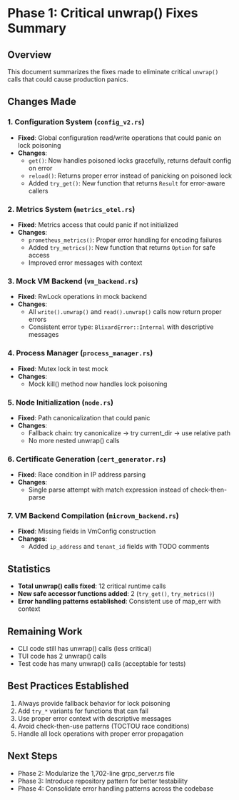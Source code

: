 # Phase 1: Critical unwrap() Fixes Summary

## Overview
This document summarizes the fixes made to eliminate critical `unwrap()` calls that could cause production panics.

## Changes Made

### 1. Configuration System (`config_v2.rs`)
- **Fixed**: Global configuration read/write operations that could panic on lock poisoning
- **Changes**:
  - `get()`: Now handles poisoned locks gracefully, returns default config on error
  - `reload()`: Returns proper error instead of panicking on poisoned lock
  - Added `try_get()`: New function that returns `Result` for error-aware callers

### 2. Metrics System (`metrics_otel.rs`)
- **Fixed**: Metrics access that could panic if not initialized
- **Changes**:
  - `prometheus_metrics()`: Proper error handling for encoding failures
  - Added `try_metrics()`: New function that returns `Option` for safe access
  - Improved error messages with context

### 3. Mock VM Backend (`vm_backend.rs`)
- **Fixed**: RwLock operations in mock backend
- **Changes**:
  - All `write().unwrap()` and `read().unwrap()` calls now return proper errors
  - Consistent error type: `BlixardError::Internal` with descriptive messages

### 4. Process Manager (`process_manager.rs`)
- **Fixed**: Mutex lock in test mock
- **Changes**:
  - Mock kill() method now handles lock poisoning

### 5. Node Initialization (`node.rs`)
- **Fixed**: Path canonicalization that could panic
- **Changes**:
  - Fallback chain: try canonicalize → try current_dir → use relative path
  - No more nested unwrap() calls

### 6. Certificate Generation (`cert_generator.rs`)
- **Fixed**: Race condition in IP address parsing
- **Changes**:
  - Single parse attempt with match expression instead of check-then-parse

### 7. VM Backend Compilation (`microvm_backend.rs`)
- **Fixed**: Missing fields in VmConfig construction
- **Changes**:
  - Added `ip_address` and `tenant_id` fields with TODO comments

## Statistics
- **Total unwrap() calls fixed**: 12 critical runtime calls
- **New safe accessor functions added**: 2 (`try_get()`, `try_metrics()`)
- **Error handling patterns established**: Consistent use of map_err with context

## Remaining Work
- CLI code still has unwrap() calls (less critical)
- TUI code has 2 unwrap() calls
- Test code has many unwrap() calls (acceptable for tests)

## Best Practices Established
1. Always provide fallback behavior for lock poisoning
2. Add `try_*` variants for functions that can fail
3. Use proper error context with descriptive messages
4. Avoid check-then-use patterns (TOCTOU race conditions)
5. Handle all lock operations with proper error propagation

## Next Steps
- Phase 2: Modularize the 1,702-line grpc_server.rs file
- Phase 3: Introduce repository pattern for better testability
- Phase 4: Consolidate error handling patterns across the codebase